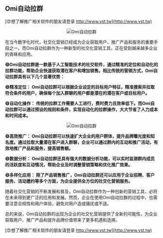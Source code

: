 ## **Omi自动拉群**

[😍想了解推广相关软件的朋友请登录 http://www.vst.tw](http://www.vst.tw)

 <center><img src="https://vst.tw/MP4/tuiguang/png/0.png" alt="Omi自动拉群"></center>

在当今数字化时代，社交化营销已经成为企业获取用户、推广产品和服务的重要手段之一。而Omi自动拉群作为一种新型的社交化营销工具，正在受到越来越多企业的青睐和应用。

**😄Omi自动拉群是一款基于人工智能技术的社交软件，通过精准的定位和自动化的拉群功能，帮助企业快速获取潜在客户和增加销售。相比传统的营销方式，Omi自动拉群具有以下几个显著优势：**

**😄精准定位： Omi自动拉群可以根据企业设定的目标用户特征，精准搜索并拉取符合条件的用户，确保每个加入群聊的用户都是潜在的潜在客户或目标用户。**

**😄自动化操作： 传统的拉群工作需要人工进行，费时费力且效率低下。而Omi自动拉群可以通过预设的规则和条件，实现自动化的拉群操作，大大节省了人力成本和时间成本。**

 <center><img src="https://vst.tw/MP4/tuiguang/png/4.png" alt="Omi自动拉群"></center>

**😄高效推广： Omi自动拉群可以快速扩大企业的用户群体，提升品牌曝光度和知名度。通过拉取大量潜在客户进入群聊，企业可以通过群内的互动和推广活动，有效地推广产品和服务，提高销售额。**

**😄数据分析： Omi自动拉群还具有强大的数据分析功能，可以实时监测群内成员的活跃度和互动情况，帮助企业及时调整营销策略和优化推广效果。**

**😄多样化应用： 除了产品销售推广，Omi自动拉群还可以应用于企业招聘、客户服务、活动邀约等多个方面，为企业提供全方位的社交化营销服务。**

随着社交化营销的不断发展和普及，Omi自动拉群作为一种创新的营销工具，必将在未来得到更广泛的应用和发展。然而，企业在使用Omi自动拉群的过程中，也需要注意合规性和用户体验，避免对用户造成骚扰或不适。

总的来说，Omi自动拉群的出现为企业的社交化营销提供了全新的可能性，为企业获取用户、推广产品和提升品牌价值带来了更多机遇和选择。

[😍想了解推广相关软件的朋友请登录 http://www.vst.tw](http://www.vst.tw)



